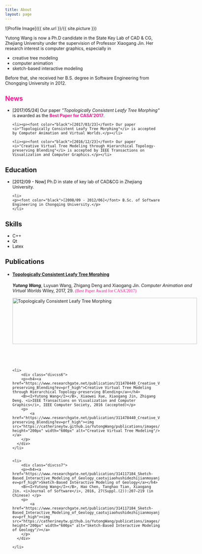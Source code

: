 ```yaml
---
title: About
layout: page
---
```

![Profile Image]({{ site.url }}/{{ site.picture }})

<style> 
.divcss5{ border:0px solid #0000; width:600px; height:300px} 
.divcss5 img{width:600px; height:150px} 

.divcss6{ border:0px solid #0000; width:600px; height:350px} 
.divcss6 img{width:600px; height:200px} 

.divcss7{ border:0px solid #0000; width:600px; height:400px} 
.divcss7 img{width:600px; height:250px} 
</style> 

<p>Yutong Wang is now a Ph.D candidate in the State Key Lab of CAD & CG, Zhejiang University under the supervision of Professor Xiaogang Jin. Her research interest is computer graphics, especially in</p>
<p>
	<ul>
		<li>creative tree modeling</li>
		<li>computer animation</li>
		<li>sketch-based interactive modeling</li>
	</ul>
</p>
<p>Before that, she received her B.S. degree in Software Engineering from Chongqing University in 2012.</p>

<h2><font color="#FF1493">News</font></h2>
<ul>
	<li><p><font color="black">[2017/05/24]</font> Our paper <i>"Topologically Consistent Leafy Tree Morphing"</i> is awarded as the <b><font color="#FF1493">Best Paper for CASA'2017</font></b>.</p></li>
	
	<li><p><font color="black">[2017/03/23]</font> Our paper <i>"Topologically Consistent Leafy Tree Morphing"</i> is accepted by Computer Animation and Virtual Worlds.</p></li>
	
	<li><p><font color="black">[2016/12/23]</font> Our paper <i>"Creative Virtual Tree Modeling through Hierarchical Topology-preserving Blending"</i> is accepted by IEEE Transactions on Visualization and Computer Graphics.</p></li>
	
</ul>


<h2>Education</h2>
<ul>
	<li>
	<p><font color="black">[2012/09 - Now]</font> Ph.D in state of key lab of CAD&CG in Zhejiang University.</p>
	</li>	
	
	<li>
	<p><font color="black">[2008/09 - 2012/06]</font> B.Sc. of Software Engineering in Chongqing University.</p>
	</li>
</ul>

<h2>Skills</h2>

<ul class="skill-list">
	<li>C++</li>
	<li>Qt</li>
	<li>Latex</li>
</ul>


<h2>Publications</h2>

<ul>

  <li>
      <div class="divcss5">
         <p><h4><a href="https://www.researchgate.net/publication/315516994_Topologically_Consistent_Leafy_Tree_Morphing"> Topologically Consistent Leafy Tree Morphing</a></h4>
		 <B><I>Yutong Wang</I></B>, Luyuan Wang, Zhigang Deng and Xiaogang Jin. <i>Computer Animation and Virtual Worlds</i> Wiley, 2017, 29. <font face="verdana" color="#FF1493">(Best Paper Award for CASA'2017)</font></p>	 
		 <p><a href="https://www.researchgate.net/publication/315516994_Topologically_Consistent_Leafy_Tree_Morphing"><img src="https://catherineytw.github.io/YutongWang/publications/images/topologically consistent leafy tree morphing/teaser.jpg" height="200px" width="600px" alt="Topologically Consistent Leafy Tree Morphing"/></a>
		 </p>
      </div>    
    </li>
	
	
	<li>
		<div class="divcss6">
        <p><h4><a href="https://www.researchgate.net/publication/311478440_Creative_Virtual_Tree_Modeling_through_Hierarchical_Topology-preserving_Blending?ev=prf_high">Creative Virtual Tree Modeling through Hierarchical Topology-preserving Blending</a></h4>
		<B><I>Yutong Wang</I></B>, Xiaowei Xue, Xiaogang Jin, Zhigang Deng. <i>IEEE Transactions on Visualization and Computer Graphics</i>, IEEE Computer Society, 2016 (accepted)</p>	 
		<p>
			<a href="https://www.researchgate.net/publication/311478440_Creative_Virtual_Tree_Modeling_through_Hierarchical_Topology-preserving_Blending?ev=prf_high"><img src="https://catherineytw.github.io/YutongWang/publications/images/creative_tree_modeling/teaser.jpg"  height="200px" width="600px" alt="Creative Virtual Tree Modeling"/></a>
		</p>
      </div>    
	</li>
	
	
	<li>
		<div class="divcss7">
        <p><h4><a href="https://www.researchgate.net/publication/314117184_Sketch-Based_Interactive_Modeling_of_Geology_caotujiaohushidezhijianmoyanjiu?ev=prf_high">Sketch-Based Interactive Modeling of Geology</a></h4>
		<B><I>Yutong Wang</I></B>, Hao Chen, Tanghao Tian, Xiaogang Jin. <i>Journal of Software</i>, 2016, 27(Suppl.(2)):207−219 (in Chinese) </p> 
		<p>
			<a href="https://www.researchgate.net/publication/314117184_Sketch-Based_Interactive_Modeling_of_Geology_caotujiaohushidezhijianmoyanjiu?ev=prf_high"><img src="https://catherineytw.github.io/YutongWang/publications/images/Sketch_Geology/teaser.jpg"  height="200px" width="600px" alt="Sketch-Based Interactive Modeling of Geology"/></a>
		</p>
      </div>  
	  
	</li>
	
</ul>
